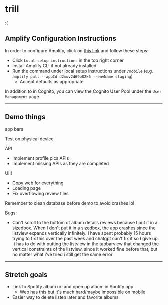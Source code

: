# trill

:(

## Amplify Configuration Instructions

In order to configure Amplify, click on [this link](https://us-east-1.admin.amplifyapp.com/admin/d2mwv2d69p82k6/staging/home) and follow these steps:

- Click `Local setup instructions` in the top right corner
- Install Amplify CLI if not already installed
- Run the command under local setup instructions under `/mobile` (e.g. `amplify pull --appId d2mwv2d69p82k6 --envName staging`)
  - Accept defaults as appropriate

In addition to in Cognito, you can view the Cognito User Pool under the `User Management` page.

---

## Demo things

app bars

Test on physical device

API
- Implement profile pics APIs
- Implement missing APIs as they are completed

UI!!
- Copy web for everything
- Loading page
- Fix overflowing review tiles

Remember to clean database before demo to avoid crashes lol

Bugs:
- Can't scroll to the bottom of album details reviews because I put it in a sizedbox. When I don't put it in a sizedbox, the app crashes since the listview expands vertically infinitely. I have spent probably 15 hours trying to fix this over the past week and chatgpt can't fix it so I give up. It has to do with putting the listview in the tabbarview that changed the vertical constraints of the listview, since it worked fine before that, but no matter what i've tried i still get the same error

---

## Stretch goals

- Link to Spotify album url and open up album in Spotify app
  - Web has this but it's much hard/maybe impossible on mobile
- Easier way to delete listen later and favorite albums
